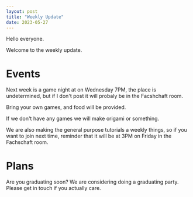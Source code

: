 ```yaml
---
layout: post
title: "Weekly Update"
date: 2023-05-27
---
```


Hello everyone. 

Welcome to the weekly update.

# Events 

Next week is a game night at on Wednesday 7PM, the place is undetermined, but if I don't post it will probaly be in the Facshchaft room.

Bring your own games, and food will be provided.


If we don't have any games we will make origami or something. 

We are also making the general purpose tutorials a weekly things, so if you want to join next time, reminder that it will be at 3PM on Friday in the Fachschaft room. 

# Plans

Are you graduating soon? We are considering doing a graduating party. Please get in touch if you actually care. 




